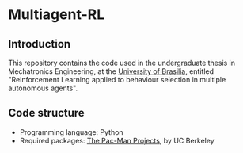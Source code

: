 # Multiagent-RL
## Introduction
This repository contains the code used in the undergraduate thesis in Mechatronics Engineering, at the [University of Brasilia](http://www.unb.br), entitled "Reinforcement Learning applied to behaviour selection in multiple autonomous agents".

## Code structure
* Programming language: Python
* Required packages: [The Pac-Man Projects](http://ai.berkeley.edu/project_overview.html), by UC Berkeley
